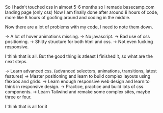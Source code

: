 So I hadn't touched css in almost 5-6 months so I remade basecamp.com landing page (only css)
Now I am finally done after around 8 hours of code, more like 8 hours of goofing around and coding in the middle.

Now there are a lot of problems with my code, I need to note them down.

-> A lot of hover animations missing.
-> No javascript.
-> Bad use of css positioning.
-> Shitty structure for both html and css.
-> Not even fucking responsive.

I think that is all.
But the good thing is atleast I finished it, so what are the next steps.

-> Learn advanced css. (advanced selectors, animations, transitions, latest features)
-> Master positioning and learn to build complex layouts using flexbox and grids.
-> Learn enough responsive web design and learn to think in responsive design.
-> Practice, practice and build lots of css components.
-> Learn Tailwind and remake some complex sites, maybe three or four.

I think that is all for it

